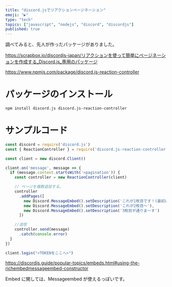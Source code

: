 ```yaml
---
title: "discord.jsでリアクションページネーション"
emoji: "▶"
type: "tech"
topics: ["javascript", "nodejs", "discord", "discordjs"]
published: true
---
```


調べてみると、先人が作ったパッケージがありました。

https://scrapbox.io/discordjs-japan/リアクションを使って簡単にページネーションを作成する_Discord.js_専用のパッケージ

https://www.npmjs.com/package/discord.js-reaction-controller

# パッケージのインストール

```sh
npm install discord.js discord.js-reaction-controller
```

# サンプルコード

```js:index.js
const discord = require('discord.js')
const { ReactionController } = require('discord.js-reaction-controller')

const client = new discord.Client()

client.on('message', message => {
  if (message.content.startsWith('>pagination')) {
    const controller = new ReactionController(client)

    // ページを複数追加する。
    controller
      .addPages([
        new Discord.MessageEmbed().setDescription('これが1枚目です！(最初に表示される)'),
        new Discord.MessageEmbed().setDescription('これが2枚目〜'),
        new Discord.MessageEmbed().setDescription('3枚目が通りま〜す')
      ])

    //送信
    controller.send(message)
      .catch(console.error)
  }
})

client.login("<TOKENをここへ>")
```

https://discordjs.guide/popular-topics/embeds.html#using-the-richembedmessageembed-constructor

Embed に関しては、Messageembed が使えるっぽいです。
